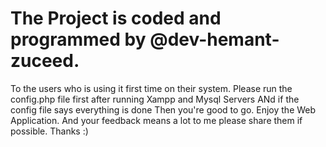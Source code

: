 <h1>The Project is coded and programmed by @dev-hemant-zuceed.</h1>
To the users who is using it first time on their system.
Please run the config.php file first after running Xampp and Mysql Servers
ANd if the config file says everything is done
Then you're good to go.
Enjoy the Web Application.
And your feedback means a lot to me please share them if possible.
Thanks :)
